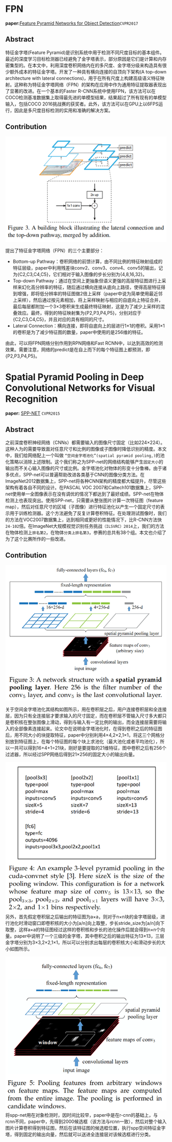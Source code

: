 
# FPN
**paper:**[Feature Pyramid Networks for Object Detection](https://arxiv.org/abs/1612.03144)`CVPR2017`

## Abstract
特征金字塔(Feature Pyramid)是识别系统中用于检测不同尺度目标的基本组件。最近的深度学习目标检测器已经避免了金字塔表示，部分原因是它们是计算和内存密集型的。在本文中，利用深度卷积网络内在的多尺度、金字塔分级来构造具有很少额外成本的特征金字塔。开发了一种具有横向连接的自顶向下架构(A top-down architecture with lateral connections)，用于在所有尺度上构建高级语义特征映射。这种称为特征金字塔网络（FPN）的架构在应用中作为通用特征提取器表现出了显著的改进。在一个基本的Faster R-CNN系统中使用FPN，该方法可以在COCO检测基准数据集上取得最先进的单模型结果，结果超过了所有现有的单模型输入，包括COCO 2016挑战赛的获奖者。此外，该方法可以在GPU上以6FPS运行，因此是多尺度目标检测的实用和准确的解决方案。

## Contribution

![network](image/framenetwork.png)

提出了特征金字塔网络（FPN）的三个主要部分：
- Bottom-up Pathway：卷积网络的前馈计算，由不同比例的特征映射组成的特征层级，paper中利用残差块conv2、conv3、conv4、conv5的输出，记为{C2,C3,C4,C5}，它们相对于输入图像的步长分别为{4,8,16,32}。
- Top-down Pathway：通过在空间上更抽象但语义更强的高层特征图进行上采样来幻化高分辨率的特征，随后通过横向连接从底向上路径，使得高层特征得到增强，即将低分辨率的特征图做2倍上采样（paper中说为简单使用最近邻上采样），然后通过按元素相加，将上采样映射与相应的自底向上特征合并，最后每层都附加一个3×3卷积来生成最终特征映射，这是为了减少上采样的混叠效应。最终，得到的特征映射集为{P2,P3,P4,P5}，分别对应于{C2,C3,C4,C5}，并且对应的具有相同的尺寸。
- Lateral Connection：横向连接，即将自底向上的层进行1×1的卷积。采用1×1的卷积是为了减少特征图的数量，paper中使用的是256维的特征。

由此，可以将FPN网络分别作用到RPN网络和Fast RCNN中，以达到高效的检测效果。需要注意，网络的predict是在自上而下的每个特征图上都预测，即{P2,P3,P4,P5}。




# Spatial Pyramid Pooling in Deep Convolutional Networks for Visual Recognition
**paper:** [SPP-NET](https://arxiv.org/abs/1406.4729) `CVPR2015`

## Abstract
之前深度卷积神经网络（CNNs）都需要输入的图像尺寸固定（比如224×224）。这种人为的需要导致面对任意尺寸和比例的图像或子图像时降低识别的精度。本文中，我们给网络配上一个叫做 `“空间金字塔池化”(spatial pyramid pooling,)`的池化策略以消除上述限制。这个我们称之为SPP-net的网络结构能够产生`固定大小`的输出而不关心输入图像的尺寸或比例。金字塔池化对物体的形变十分鲁棒。由于诸多优点，SPP-net可以普遍帮助改进各类基于CNN的图像分类方法。在ImageNet2012数据集上，SPP-net将各种CNN架构的精度都大幅提升，尽管这些架构有着各自不同的设计。在PASCAL VOC 2007和Caltech101数据集上，SPP-net使用单一全图像表示在没有调优的情况下都达到了最好成绩。SPP-net在物体检测上也表现突出。使用SPP-net，只需要从整张图片计算一次特征图（feature map），然后对任意尺寸的区域（子图像）进行特征池化以产生一个固定尺寸的表示用于训练检测器。这个方法避免了反复计算卷积特征。在处理测试图像时，我们的方法在VOC2007数据集上，达到相同或更好的性能情况下，比R-CNN方法快`24-102`倍。在ImageNet大规模视觉识别任务挑战`（ILSVRC）2014`上，我们的方法在物体检测上`排名第2`，在物体`分类上排名第3`，参赛的总共有38个组。本文也介绍了为了这个比赛所作的一些改进。

## Contribution

![SPP-net](image/sppnet.png)

关于空间金字塔池化其结构如图所示，用在卷积层之后，用户连接卷积层和全连接层，因为只有全连接层才要求输入的尺寸固定，而在卷积层不管输入尺寸多大都只是卷积核在整张图像上滑动，得到与输入有一定比例的输出，而全连接层需要将输入的全部像素连接起来。论文中在说明金字塔池化时，在得到卷积之后的特征图后，用不同大小的块提取特征，paper中分别利用4×4,2×2,1×1，将这三个网格分别放到特征图上，在每个特征图的每个块上求池化（最大池化或者平均池化），所以一共可以得到16+4+1=21块，刚好是要提取的21维特征，图中卷积之后有256个过滤器，所以经过SPP网络后得到21×256的固定大小的输出向量。


![spp-level](image/spplevel.png)
另外，首先假定卷积层之后输出的特征图为a×a，则对于n×n块的金字塔层级，进行池化时滑动窗口即卷积核的大小为[a/n]向上取整，步长stride_size为[a/n]向下取整，这样a×a的特征图经过这样的卷积核和步长的池化操作后就会得到n×n个向量。paper中说明了一个三级的金字塔，其中卷积之后的输出特征为13×13，三层金字塔分别为3×3,2×2,1×1，所以可以分别求出每层的卷积核大小和滑动步长的大小如图所示。


![spp-classfy](image/sppclassfy.png)
将spp-net用在对象检测时，因时间比较早，paper中是在r-cnn的基础上，与rcnn不同，paper中，先得到2000候选框（该方法与rcnn一致），然后对整个输入图片计算卷积得到特征图，然后在该特征图的候选框位置，执行spp空间特征金字塔，得到固定的输出向量，然后就可以送进全连接层对该候选框进行分类。


